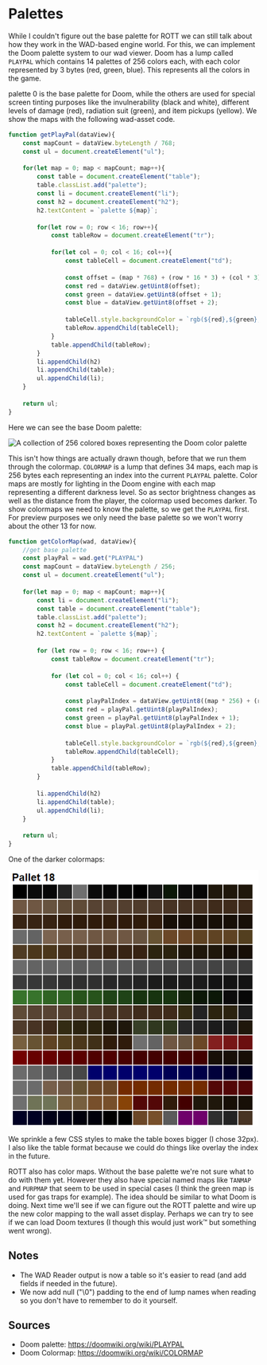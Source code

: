 Palettes
=======

While I couldn't figure out the base palette for ROTT we can still talk about how they work in the WAD-based engine world.  For this, we can implement the Doom palette system to our wad viewer.  Doom has a lump called `PLAYPAL` which contains 14 palettes of 256 colors each, with each color represented by 3 bytes (red, green, blue).  This represents all the colors in the game.

palette 0 is the base palette for Doom, while the others are used for special screen tinting purposes like the invulnerability (black and white), different levels of damage (red), radiation suit (green), and item pickups (yellow).  We show the maps with the following wad-asset code.

```js
function getPlayPal(dataView){
	const mapCount = dataView.byteLength / 768;
	const ul = document.createElement("ul");

	for(let map = 0; map < mapCount; map++){
		const table = document.createElement("table");
		table.classList.add("palette");
		const li = document.createElement("li");
		const h2 = document.createElement("h2");
		h2.textContent = `palette ${map}`;
		
		for(let row = 0; row < 16; row++){
			const tableRow = document.createElement("tr");

			for(let col = 0; col < 16; col++){
				const tableCell = document.createElement("td");

				const offset = (map * 768) + (row * 16 * 3) + (col * 3);
				const red = dataView.getUint8(offset);
				const green = dataView.getUint8(offset + 1);
				const blue = dataView.getUint8(offset + 2);

				tableCell.style.backgroundColor = `rgb(${red},${green},${blue})`;
				tableRow.appendChild(tableCell);
			}
			table.appendChild(tableRow);
		}
		li.appendChild(h2)
		li.appendChild(table);
		ul.appendChild(li);
	}

	return ul;
}

```

Here we can see the base Doom palette:

![A collection of 256 colored boxes representing the Doom color palette](images/chapter3/doom-palette.png)

This isn't how things are actually drawn though, before that we run them through the colormap. `COLORMAP` is a lump that defines 34 maps, each map is 256 bytes each representing an index into the current `PLAYPAL` palette.  Color maps are mostly for lighting in the Doom engine with each map representing a different darkness level.  So as sector brightness changes as well as the distance from the player, the colormap used becomes darker.  To show colormaps we need to know the palette, so we get the `PLAYPAL` first.  For preview purposes we only need the base palette so we won't worry about the other 13 for now.

```js
function getColorMap(wad, dataView){
	//get base palette
	const playPal = wad.get("PLAYPAL")
	const mapCount = dataView.byteLength / 256;
	const ul = document.createElement("ul");

	for(let map = 0; map < mapCount; map++){
		const li = document.createElement("li");
		const table = document.createElement("table");
		table.classList.add("palette");
		const h2 = document.createElement("h2");
		h2.textContent = `palette ${map}`;

		for (let row = 0; row < 16; row++) {
			const tableRow = document.createElement("tr");

			for (let col = 0; col < 16; col++) {
				const tableCell = document.createElement("td");

				const playPalIndex = dataView.getUint8((map * 256) + (row * 16) + col) * 3;
				const red = playPal.getUint8(playPalIndex);
				const green = playPal.getUint8(playPalIndex + 1);
				const blue = playPal.getUint8(playPalIndex + 2);

				tableCell.style.backgroundColor = `rgb(${red},${green},${blue})`;
				tableRow.appendChild(tableCell);
			}
			table.appendChild(tableRow);
		}

		li.appendChild(h2)
		li.appendChild(table);
		ul.appendChild(li);
	}

	return ul;
}
```

One of the darker colormaps:

![A collection of 256 boxes representing the 18th Doom colormap.  It's darker than the base palette](images/chapter3/doom-colormap.png)

We sprinkle a few CSS styles to make the table boxes bigger (I chose 32px).  I also like the table format because we could do things like overlay the index in the future.

ROTT also has color maps.  Without the base palette we're not sure what to do with them yet.  However they also have special named maps like `TANMAP` and `PURPMAP` that seem to be used in special cases (I think the green map is used for gas traps for example).  The idea should be similar to what Doom is doing.  Next time we'll see if we can figure out the ROTT palette and wire up the new color mapping to the wall asset display.  Perhaps we can try to see if we can load Doom textures (I though this would just work™ but something went wrong).

Notes
-----

- The WAD Reader output is now a table so it's easier to read (and add fields if needed in the future).
- We now add null ("\0") padding to the end of lump names when reading so you don't have to remember to do it yourself.

Sources
-------
- Doom palette: https://doomwiki.org/wiki/PLAYPAL
- Doom Colormap: https://doomwiki.org/wiki/COLORMAP